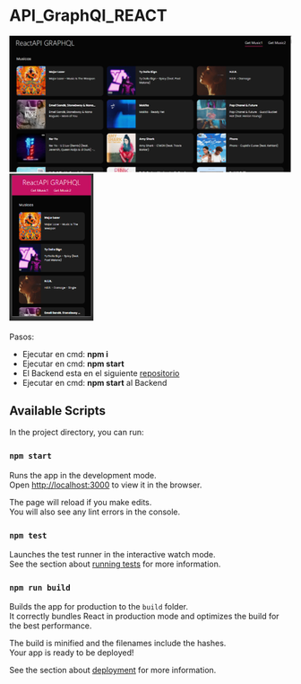 # API_GraphQl_REACT
<div>
<img width="650" alt="portfolio_view" src="img/1.png">
<img width="150" alt="portfolio_view" src="img/2.png">
</div>
<br>
Pasos:
<ul>
    <li>Ejecutar en cmd: <b>npm i</b></li>
    <li>Ejecutar en cmd: <b>npm start</b></li>
    <li>El Backend esta en el siguiente <a href="https://github.com/BeatsBass/APIGraphQl">repositorio</a></li>
    <li>Ejecutar en cmd: <b>npm start</b> al Backend</li>
</ul>

## Available Scripts

In the project directory, you can run:

### `npm start`

Runs the app in the development mode.<br />
Open [http://localhost:3000](http://localhost:3000) to view it in the browser.

The page will reload if you make edits.<br />
You will also see any lint errors in the console.

### `npm test`

Launches the test runner in the interactive watch mode.<br />
See the section about [running tests](https://facebook.github.io/create-react-app/docs/running-tests) for more information.

### `npm run build`

Builds the app for production to the `build` folder.<br />
It correctly bundles React in production mode and optimizes the build for the best performance.

The build is minified and the filenames include the hashes.<br />
Your app is ready to be deployed!

See the section about [deployment](https://facebook.github.io/create-react-app/docs/deployment) for more information.
